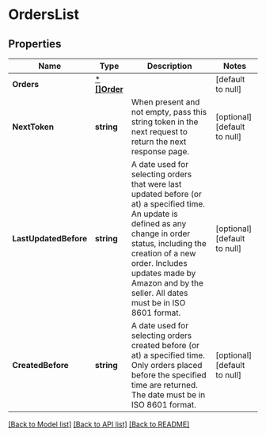 # OrdersList

## Properties
Name | Type | Description | Notes
------------ | ------------- | ------------- | -------------
**Orders** | [***[]Order**](array.md) |  | [default to null]
**NextToken** | **string** | When present and not empty, pass this string token in the next request to return the next response page. | [optional] [default to null]
**LastUpdatedBefore** | **string** | A date used for selecting orders that were last updated before (or at) a specified time. An update is defined as any change in order status, including the creation of a new order. Includes updates made by Amazon and by the seller. All dates must be in ISO 8601 format. | [optional] [default to null]
**CreatedBefore** | **string** | A date used for selecting orders created before (or at) a specified time. Only orders placed before the specified time are returned. The date must be in ISO 8601 format. | [optional] [default to null]

[[Back to Model list]](../README.md#documentation-for-models) [[Back to API list]](../README.md#documentation-for-api-endpoints) [[Back to README]](../README.md)

